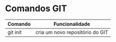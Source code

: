 # Comandos GIT 

Comando  | Funcionalidade 
-------- | --------------
git init | cria um novo repositório do GIT

